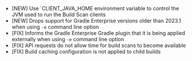- [NEW] Use `CLIENT_JAVA_HOME	 environment variable to control the JVM used to run the Build Scan clients
- [NEW] Drops support for Gradle Enterprise versions older than 2023.1 when using `-e` command line option
- [FIX] Informs the Gradle Enterprise Gradle plugin that it is being applied externally when using `-e` command line option
- [FIX] API requests do not allow time for build scans to become available
- [FIX] Build caching configuration is not applied to child builds